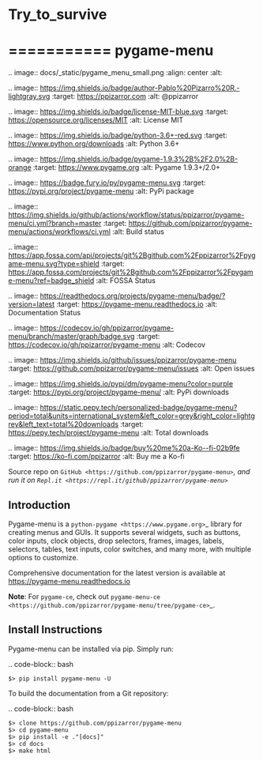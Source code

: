 # Try_to_survive

===========
pygame-menu
===========

.. image:: docs/_static/pygame_menu_small.png
    :align: center
    :alt:

.. image:: https://img.shields.io/badge/author-Pablo%20Pizarro%20R.-lightgray.svg
    :target: https://ppizarror.com
    :alt: @ppizarror

.. image:: https://img.shields.io/badge/license-MIT-blue.svg
    :target: https://opensource.org/licenses/MIT
    :alt: License MIT

.. image:: https://img.shields.io/badge/python-3.6+-red.svg
    :target: https://www.python.org/downloads
    :alt: Python 3.6+

.. image:: https://img.shields.io/badge/pygame-1.9.3%2B%2F2.0%2B-orange
    :target: https://www.pygame.org
    :alt: Pygame 1.9.3+/2.0+

.. image:: https://badge.fury.io/py/pygame-menu.svg
    :target: https://pypi.org/project/pygame-menu
    :alt: PyPi package

.. image:: https://img.shields.io/github/actions/workflow/status/ppizarror/pygame-menu/ci.yml?branch=master
    :target: https://github.com/ppizarror/pygame-menu/actions/workflows/ci.yml
    :alt: Build status
    
.. image:: https://app.fossa.com/api/projects/git%2Bgithub.com%2Fppizarror%2Fpygame-menu.svg?type=shield
    :target: https://app.fossa.com/projects/git%2Bgithub.com%2Fppizarror%2Fpygame-menu?ref=badge_shield
    :alt: FOSSA Status
    
.. image:: https://readthedocs.org/projects/pygame-menu/badge/?version=latest
    :target: https://pygame-menu.readthedocs.io
    :alt: Documentation Status

.. image:: https://codecov.io/gh/ppizarror/pygame-menu/branch/master/graph/badge.svg
    :target: https://codecov.io/gh/ppizarror/pygame-menu
    :alt: Codecov

.. image:: https://img.shields.io/github/issues/ppizarror/pygame-menu
    :target: https://github.com/ppizarror/pygame-menu/issues
    :alt: Open issues

.. image:: https://img.shields.io/pypi/dm/pygame-menu?color=purple
    :target: https://pypi.org/project/pygame-menu/
    :alt: PyPi downloads

.. image:: https://static.pepy.tech/personalized-badge/pygame-menu?period=total&units=international_system&left_color=grey&right_color=lightgrey&left_text=total%20downloads
    :target: https://pepy.tech/project/pygame-menu
    :alt: Total downloads
    
.. image:: https://img.shields.io/badge/buy%20me%20a-Ko--fi-02b9fe
    :target: https://ko-fi.com/ppizarror
    :alt: Buy me a Ko-fi

Source repo on `GitHub <https://github.com/ppizarror/pygame-menu>`_, 
and run it on `Repl.it <https://repl.it/github/ppizarror/pygame-menu>`_


Introduction
------------

Pygame-menu is a `python-pygame <https://www.pygame.org>`_ library for creating menus and GUIs.
It supports several widgets, such as buttons, color inputs, clock objects, drop selectors,
frames, images, labels, selectors, tables, text inputs, color switches, and many
more, with multiple options to customize.

Comprehensive documentation for the latest version is available at
https://pygame-menu.readthedocs.io

**Note**: For `pygame-ce`, check out `pygame-menu-ce <https://github.com/ppizarror/pygame-menu/tree/pygame-ce>`_.


Install Instructions
--------------------

Pygame-menu can be installed via pip. Simply run:

.. code-block:: bash

    $> pip install pygame-menu -U

To build the documentation from a Git repository:

.. code-block:: bash

    $> clone https://github.com/ppizarror/pygame-menu
    $> cd pygame-menu
    $> pip install -e ."[docs]"
    $> cd docs
    $> make html
